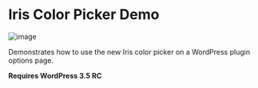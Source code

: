 # Iris Color Picker Demo

![image](http://f.cl.ly/items/050N1i3g0X1c002V453v/screenshot-iris-color-picker-demo.jpeg) 

Demonstrates how to use the new Iris color picker on a WordPress plugin options page.

**Requires WordPress 3.5 RC**

